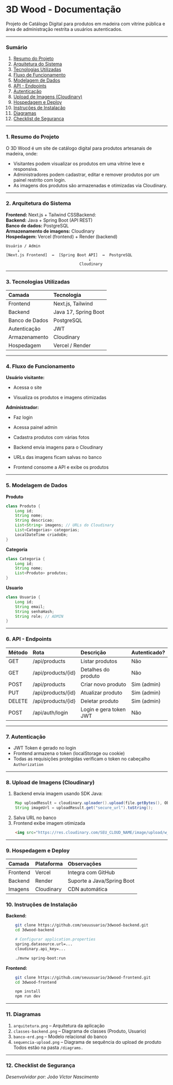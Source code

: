 # 3D Wood - Documentação

Projeto de Catálogo Digital para produtos em madeira com vitrine pública e área de administração restrita a usuários autenticados.
***

### Sumário
1. [Resumo do Projeto](#1-resumo-do-projeto)
2. [Arquitetura do Sistema](#2-arquitetura-do-sistema)
3. [Tecnologias Utilizadas](#3-tecnologias-utilizadas)
4. [Fluxo de Funcionamento](#4-fluxo-de-funcionamento)
5. [Modelagem de Dados](#5-modelagem-de-dados)
6. [API - Endpoints](#6-api---endpoints)
7. [Autenticação](#7-autenticação)
8. [Upload de Imagens (Cloudinary)](#8-upload-de-imagens-cloudinary)
9. [Hospedagem e Deploy](#9-hospedagem-e-deploy)
10. [Instruções de Instalação](#10-instruções-de-instalação)
11. [Diagramas](#11-diagramas)
12. [Checklist de Segurança](#12-checklist-de-segurança)
***

### 1. Resumo do Projeto

O 3D Wood é um site de catálogo digital para produtos artesanais de madeira, onde:
* Visitantes podem visualizar os produtos em uma vitrine leve e responsiva.
* Administradores podem cadastrar, editar e remover produtos por um painel restrito com login.
* As imagens dos produtos são armazenadas e otimizadas via Cloudinary.
***
### 2. Arquitetura do Sistema

**Frontend:** Next.js + Tailwind CSSBackend:</br> 
**Backend:** Java + Spring Boot (API REST)</br>
**Banco de dados:** PostgreSQL</br>
**Armazenamento de imagens:** Cloudinary</br>
**Hospedagem:** Vercel (frontend) + Render (backend)

```
Usuário / Admin
     ↓
[Next.js Frontend]  ↔  [Spring Boot API]  ↔  PostgreSQL
                                    ↓
                                Cloudinary
```
***
### 3. Tecnologias Utilizadas

|Camada        |Tecnologia          |
|:---          |:---                |
|Frontend      |Next.js, Tailwind   |
|Backend       |Java 17, Spring Boot|
|Banco de Dados|PostgreSQL          |
|Autenticação  |JWT                 |
|Armazenamento |Cloudinary          |
|Hospedagem    |Vercel / Render     |
***
### 4. Fluxo de Funcionamento

**Usuário visitante:**

* Acessa o site

* Visualiza os produtos e imagens otimizadas

**Administrador:**

* Faz login

* Acessa painel admin

* Cadastra produtos com várias fotos

* Backend envia imagens para o Cloudinary

* URLs das imagens ficam salvas no banco

* Frontend consome a API e exibe os produtos
***
### 5. Modelagem de Dados

**Produto**
``` java
class Produto {
    Long id;
    String nome;
    String descricao;
    List<String> imagens; // URLs do Cloudinary
    List<Categorias> categorias;
    LocalDateTime criadoEm;
}
```
**Categoria**
``` java
class Categoria {
    Long id;
    String nome;
    List<Produto> produtos;
}
```
**Usuario**
``` java
class Usuario {
    Long id;
    String email;
    String senhaHash;
    String role; // ADMIN
}
```
***
### 6. API - Endpoints

| Método | Rota               | Descrição              | Autenticado? |
| :---   | :---               | :---                   | :---         |
| GET    | /api/products      | Listar produtos        | Não          |
| GET    | /api/products/{id} | Detalhes do produto    | Não          |
| POST   | /api/products      | Criar novo produto     | Sim (admin)  |
| PUT    | /api/products/{id} | Atualizar produto      | Sim (admin)  |
| DELETE | /api/products/{id} | Deletar produto        | Sim (admin)  | 
| POST   | /api/auth/login    | Login e gera token JWT | Não          |
*** 
### 7. Autenticação

* JWT Token é gerado no login
* Frontend armazena o token (localStorage ou cookie)
* Todas as requisições protegidas verificam o token no cabeçalho `Authorization`
***
### 8. Upload de Imagens (Cloudinary)

1. Backend envia imagem usando SDK Java:
``` java
    Map uploadResult = cloudinary.uploader().upload(file.getBytes(), ObjectUtils.emptyMap());
    String imageUrl = uploadResult.get("secure_url").toString();
```
2. Salva URL no banco
3. Frontend exibe imagem otimizada
```html
    <img src="https://res.cloudinary.com/SEU_CLOUD_NAME/image/upload/w_300/moveis.jpg" />
```
***
### 9. Hospedagem e Deploy
|Camada    |Plataforma  |Observações                 |
|:---      |:---        |:---                        |
| Frontend | Vercel     | Integra com GitHub         |
| Backend  | Render     | Suporte a Java/Spring Boot |
| Imagens  | Cloudinary | CDN automática             |

### 10. Instruções de Instalação

**Backend:**
```bash
    git clone https://github.com/seuusuario/3dwood-backend.git
    cd 3dwood-backend

    # Configurar application.properties
    spring.datasource.url=...
    cloudinary.api_key=...

    ./mvnw spring-boot:run
```
**Frontend:**
```bash
    git clone https://github.com/seuusuario/3dwood-frontend.git
    cd 3dwood-frontend

    npm install
    npm run dev
```
***
### 11. Diagramas
1. `arquitetura.png` – Arquitetura da aplicação
2. `classes-backend.png` – Diagrama de classes (Produto, Usuario)
3. `banco-erd.png` – Modelo relacional do banco
4. `sequencia-upload.png` – Diagrama de sequência do upload de produto   
Todos estão na pasta `/diagrams.`
***
### 12. Checklist de Segurança

_Desenvolvidor por: João Victor Nascimento_